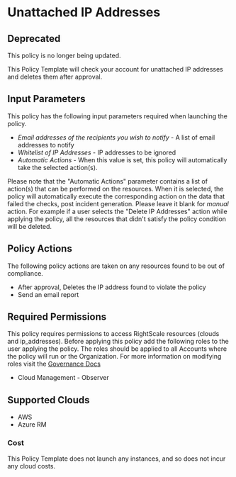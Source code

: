 # Unattached IP Addresses

## Deprecated

This policy is no longer being updated.



This Policy Template will check your account for unattached IP addresses and deletes them after approval.

## Input Parameters

This policy has the following input parameters required when launching the policy.

- *Email addresses of the recipients you wish to notify* - A list of email addresses to notify
- *Whitelist of IP Addresses* - IP addresses to be ignored
- *Automatic Actions* - When this value is set, this policy will automatically take the selected action(s).

Please note that the "Automatic Actions" parameter contains a list of action(s) that can be performed on the resources. When it is selected, the policy will automatically execute the corresponding action on the data that failed the checks, post incident generation. Please leave it blank for *manual* action.
For example if a user selects the "Delete IP Addresses" action while applying the policy, all the resources that didn't satisfy the policy condition will be deleted.

## Policy Actions

The following policy actions are taken on any resources found to be out of compliance.

- After approval, Deletes the IP address found to violate the policy
- Send an email report

## Required Permissions

This policy requires permissions to access RightScale resources (clouds and ip_addresses).  Before applying this policy add the following roles to the user applying the policy.  The roles should be applied to all Accounts where the policy will run or the Organization. For more information on modifying roles visit the [Governance Docs](https://docs.rightscale.com/cm/ref/user_roles.html)

- Cloud Management - Observer

## Supported Clouds

- AWS
- Azure RM

### Cost

This Policy Template does not launch any instances, and so does not incur any cloud costs.
